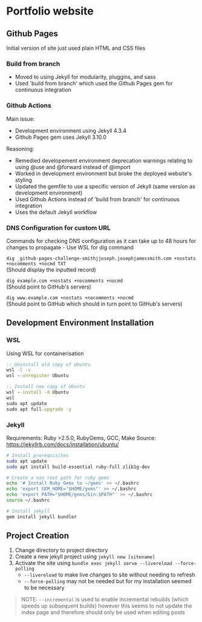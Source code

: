 # Portfolio website

## Github Pages

Initial version of site just used plain HTML and CSS files

### Build from branch

- Moved to using Jekyll for modularity, pluggins, and sass
- Used 'build from branch' which used the Github Pages gem for continuous integration

### Github Actions

Main issue:
- Development environment using Jekyll 4.3.4
- Github Pages gem uses Jekyll 3.10.0

Reasoning:
- Remedied developement environment deprecation warnings relating to using @use and @forward instead of @import
- Worked in development environment but broke the deployed website's styling
- Updated the gemfile to use a specific version of Jekyll (same version as development environment)
- Used Github Actions instead of 'build from branch' for continuous integration
- Uses the default Jekyll workflow

### DNS Configuration for custom URL

Commands for checking DNS configuration as it can take up to 48 hours for changes to propagate - Use WSL for dig command

`dig _github-pages-challenge-smithjjoseph.josephjamessmith.com +nostats +nocomments +nocmd TXT` \
(Should display the inputted record)

`dig example.com +nostats +nocomments +nocmd` \
(Should point to GitHub's servers)

`dig www.example.com +nostats +nocomments +nocmd` \
(Should point to GitHub which should in turn point to GitHub's servers)

## Development Environment Installation

### WSL

Using WSL for containerisation

```bat
:: Uninstall old copy of Ubuntu
wsl -l -v
wsl --unregister Ubuntu

:: Install new copy of Ubuntu
wsl --install -d Ubuntu
wsl
sudo apt update
sudo apt full-upgrade -y
```

### Jekyll

Requirements: Ruby >2.5.0, RubyGems, GCC, Make
Source: https://jekyllrb.com/docs/installation/ubuntu/

```bash
# Install prerequisites
sudo apt update
sudo apt install build-essential ruby-full zlib1g-dev

# Create a non root path for ruby gems
echo '# Install Ruby Gems to ~/gems' >> ~/.bashrc
echo 'export GEM_HOME="$HOME/gems"' >> ~/.bashrc
echo 'export PATH="$HOME/gems/bin:$PATH"' >> ~/.bashrc
source ~/.bashrc

# Install jekyll
gem install jekyll bundler
```

## Project Creation

1. Change directory to project directory
1. Create a new jekyll project using `jekyll new [sitename]`
1. Activate the site using `bundle exec jekyll serve --livereload --force-polling`
   - `--livereload` to make live changes to site without needing to refresh
   - `--force-polling` may not be needed but for my installation seemed to be necessary

> NOTE: `--incremental` is used to enable incremental rebuilds (which speeds up subsequent builds) however this seems to not update the index page and therefore should only be used when editing posts
